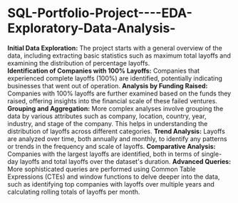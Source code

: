 # SQL-Portfolio-Project----EDA-Exploratory-Data-Analysis-

**Initial Data Exploration:** The project starts with a general overview of the data, including extracting basic statistics such as maximum total layoffs and examining the distribution of percentage layoffs. <br /> 
**Identification of Companies with 100% Layoffs:** Companies that experienced complete layoffs (100%) are identified, potentially indicating businesses that went out of operation.
**Analysis by Funding Raised:** Companies with 100% layoffs are further examined based on the funds they raised, offering insights into the financial scale of these failed ventures.
**Grouping and Aggregation:** More complex analyses involve grouping the data by various attributes such as company, location, country, year, industry, and stage of the company. This helps in understanding the distribution of layoffs across different categories.
**Trend Analysis:** Layoffs are analyzed over time, both annually and monthly, to identify any patterns or trends in the frequency and scale of layoffs.
**Comparative Analysis:** Companies with the largest layoffs are identified, both in terms of single-day layoffs and total layoffs over the dataset's duration.
**Advanced Queries:** More sophisticated queries are performed using Common Table Expressions (CTEs) and window functions to delve deeper into the data, such as identifying top companies with layoffs over multiple years and calculating rolling totals of layoffs per month.
